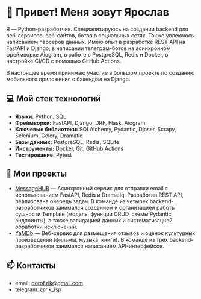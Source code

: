 # 👋 Привет! Меня зовут Ярослав  
  
  
Я — Python-разработчик. Специализируюсь на создании backend для веб-сервисов, веб-сайтов, ботов в социальных сетях. Также увлекаюсь написанием парсеров данных. Имею опыт в разработке REST API на FastAPI и Django, в написании телеграм-ботов на асинхронном фреймворке Aiogram, в работе с PostgreSQL, Redis и Docker, в настройке CI/CD с помощью GitHub Actions.  
  
В настоящее время принимаю участие в большом проекте по созданию мобильного приложения с бэкендом на Django.  
  
## 💻 Мой стек технологий  
  
- **Языки:** Python, SQL  
- **Фреймворки:** FastAPI, Django, DRF, Flask, Aiogram  
- **Ключевые библиотеки:** SQLAlchemy, Pydantic, Djoser, Scrapy, Selenium, Celery, Dramatiq  
- **Базы данных:** PostgreSQL, Redis, SQLite  
- **Инструменты:** Docker, Git, GitHub Actions  
- **Тестирование:** Pytest  
  
## 📂 Мои проекты  
  
- [MessageHUB](https://github.com/Iaroslav-Dorofeev/messagehub) — Асинхронный сервис для отправки email с использованием FastAPI, Redis и Dramatiq. Разработан REST API, реализована очередь задач. В команде из четырех backend-разработчиков занимался созданием и организацией работы сущности Template (модель, функции CRUD, схемы Pydantic, эндпоинты), а также валидацией данных и систематизацией обработки исключений.  
- [YaMDb](https://github.com/Iaroslav-Dorofeev/yamdb) — Веб-сервис для размещения отзывов и оценок культурных произведений (фильмы, музыка, книги). В команде из трех backend-разработчиков занимался написанием API-интерфейсов.  
  
## 📫 Контакты  
  
- email: dorof.rik@gmail.com  
- telegram: @rik_lsp  
  
<!--
**Iaroslav-Dorofeev/Iaroslav-Dorofeev** is a ✨ _special_ ✨ repository because its `README.md` (this file) appears on your GitHub profile.

Here are some ideas to get you started:

- 🔭 I’m currently working on ...
- 🌱 I’m currently learning ...
- 👯 I’m looking to collaborate on ...
- 🤔 I’m looking for help with ...
- 💬 Ask me about ...
- 📫 How to reach me: ...
- 😄 Pronouns: ...
- ⚡ Fun fact: ...
-->
